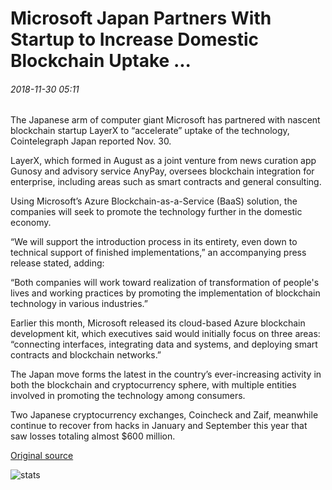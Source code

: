 # Microsoft Japan Partners With Startup to Increase Domestic Blockchain Uptake ...

###### 2018-11-30 05:11

The Japanese arm of computer giant Microsoft has partnered with nascent blockchain startup LayerX to “accelerate” uptake of the technology, Cointelegraph Japan reported Nov. 30.

LayerX, which formed in August as a joint venture from news curation app Gunosy and advisory service AnyPay, oversees blockchain integration for enterprise, including areas such as smart contracts and general consulting.

Using Microsoft’s Azure Blockchain-as-a-Service (BaaS) solution, the companies will seek to promote the technology further in the domestic economy.

“We will support the introduction process in its entirety, even down to technical support of finished implementations,” an accompanying press release stated, adding:

“Both companies will work toward realization of transformation of people's lives and working practices by promoting the implementation of blockchain technology in various industries.”

Earlier this month, Microsoft released its cloud-based Azure blockchain development kit, which executives said would initially focus on three areas: “connecting interfaces, integrating data and systems, and deploying smart contracts and blockchain networks.”

The Japan move forms the latest in the country’s ever-increasing activity in both the blockchain and cryptocurrency sphere, with multiple entities involved in promoting the technology among consumers.

Two Japanese cryptocurrency exchanges, Coincheck and Zaif, meanwhile continue to recover from hacks in January and September this year that saw losses totaling almost $600 million.

[Original source](https://cointelegraph.com/news/microsoft-japan-partners-with-startup-to-increase-domestic-blockchain-uptake)

![stats](https://c.statcounter.com/11760860/0/a89fa40b/1/ "stats")